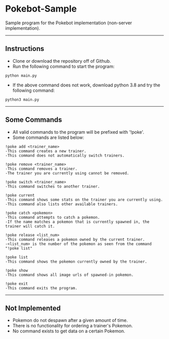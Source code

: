 # Pokebot-Sample
Sample program for the Pokebot implementation (non-server implementation).

---

## Instructions
* Clone or download the repository off of Github.
* Run the following command to start the program:

```
python main.py
```

* If the above command does not work, download python 3.8 and try the following command:

```
python3 main.py
```

---

## Some Commands

* All valid commands to the program will be prefixed with '!poke'. 
* Some commands are listed below:

```
!poke add <trainer_name>
-This command creates a new trainer.
-This command does not automatically switch trainers.

!poke remove <trainer_name>
-This command removes a trainer.
-The trainer you are currently using cannot be removed.

!poke switch <trainer_name>
-This command switches to another trainer.

!poke current
-This command shows some stats on the trainer you are currently using.
-This command also lists other available trainers.

!poke catch <pokemon>
-This command attempts to catch a pokemon.
-If the name matches a pokemon that is currently spawned in, the trainer will catch it.

!poke release <list_num>
-This command releases a pokemon owned by the current trainer.
-<list_num> is the number of the pokemon as seen from the command "!poke list"

!poke list
-This command shows the pokemon currently owned by the trainer.

!poke show
-This command shows all image urls of spawned-in pokemon.

!poke exit
-This command exits the program.
```

---

## Not Implemented
* Pokemon do not despawn after a given amount of time.
* There is no functionality for ordering a trainer's Pokemon.
* No command exists to get data on a certain Pokemon.